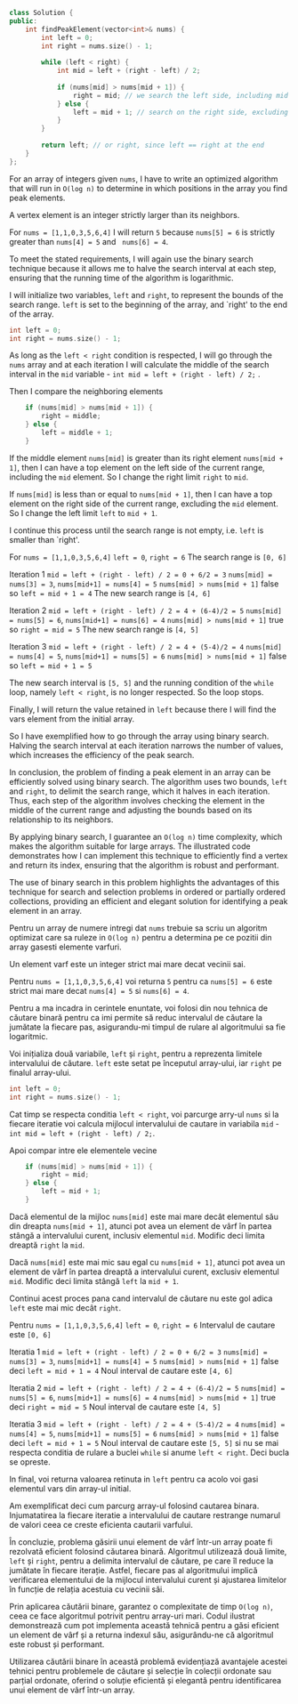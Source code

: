 ```cpp
class Solution {
public:
    int findPeakElement(vector<int>& nums) {
        int left = 0;
        int right = nums.size() - 1;
        
        while (left < right) {
            int mid = left + (right - left) / 2;
            
            if (nums[mid] > nums[mid + 1]) {
                right = mid; // we search the left side, including mid
            } else {
                left = mid + 1; // search on the right side, excluding mid
            }
        }
        
        return left; // or right, since left == right at the end
    }
};

```

For an array of integers given `nums`, I have to write an optimized algorithm that will run in `O(log n)` to determine in which positions in the array you find peak elements.

A vertex element is an integer strictly larger than its neighbors.

For `nums = [1,1,0,3,5,6,4]` I will return `5` because `nums[5] = 6` is strictly greater than `nums[4] = 5` and ` nums[6] = 4`.

To meet the stated requirements, I will again use the binary search technique because it allows me to halve the search interval at each step, ensuring that the running time of the algorithm is logarithmic.

I will initialize two variables, `left` and `right`, to represent the bounds of the search range. `left` is set to the beginning of the array, and `right' to the end of the array.


```cpp
int left = 0;
int right = nums.size() - 1;
```

As long as the `left < right` condition is respected, I will go through the `nums` array and at each iteration I will calculate the middle of the search interval in the `mid` variable - `int mid = left + (right - left) / 2;` .

Then I compare the neighboring elements

```cpp
    if (nums[mid] > nums[mid + 1]) {
        right = middle;
    } else {
        left = middle + 1;
    }

```

If the middle element `nums[mid]` is greater than its right element `nums[mid + 1]`, then I can have a top element on the left side of the current range, including the `mid` element. So I change the right limit `right` to `mid`.

If `nums[mid]` is less than or equal to `nums[mid + 1]`, then I can have a top element on the right side of the current range, excluding the `mid` element. So I change the left limit `left` to `mid + 1`.

I continue this process until the search range is not empty, i.e. `left` is smaller than `right'.

For `nums = [1,1,0,3,5,6,4]`
`left = 0`, `right = 6`
The search range is `[0, 6]`

Iteration 1
`mid = left + (right - left) / 2 = 0 + 6/2 = 3`
`nums[mid] = nums[3] = 3`, `nums[mid+1] = nums[4] = 5`
`nums[mid] > nums[mid + 1]` false so `left = mid + 1 = 4`
The new search range is `[4, 6]`

Iteration 2
`mid = left + (right - left) / 2 = 4 + (6-4)/2 = 5`
`nums[mid] = nums[5] = 6`, `nums[mid+1] = nums[6] = 4`
`nums[mid] > nums[mid + 1]` true so `right = mid = 5`
The new search range is `[4, 5]`

Iteration 3
`mid = left + (right - left) / 2 = 4 + (5-4)/2 = 4`
`nums[mid] = nums[4] = 5`, `nums[mid+1] = nums[5] = 6`
`nums[mid] > nums[mid + 1]` false so `left = mid + 1 = 5`


The new search interval is `[5, 5]` and the running condition of the `while` loop, namely `left < right`, is no longer respected. So the loop stops.

Finally, I will return the value retained in `left` because there I will find the vars element from the initial array.

So I have exemplified how to go through the array using binary search.
Halving the search interval at each iteration narrows the number of values, which increases the efficiency of the peak search.

In conclusion, the problem of finding a peak element in an array can be efficiently solved using binary search. The algorithm uses two bounds, `left` and `right`, to delimit the search range, which it halves in each iteration. Thus, each step of the algorithm involves checking the element in the middle of the current range and adjusting the bounds based on its relationship to its neighbors.

By applying binary search, I guarantee an `O(log n)` time complexity, which makes the algorithm suitable for large arrays. The illustrated code demonstrates how I can implement this technique to efficiently find a vertex and return its index, ensuring that the algorithm is robust and performant.

The use of binary search in this problem highlights the advantages of this technique for search and selection problems in ordered or partially ordered collections, providing an efficient and elegant solution for identifying a peak element in an array.




Pentru un array de numere intregi dat `nums` trebuie sa scriu un algoritm optimizat care sa ruleze in `O(log n)` pentru a determina pe ce pozitii din array gasesti elemente varfuri.

Un element varf este un integer strict mai mare decat vecinii sai.

Pentru `nums = [1,1,0,3,5,6,4]` voi returna `5` pentru ca `nums[5] = 6` este strict mai mare decat `nums[4] = 5` si `nums[6] = 4`.

Pentru a ma incadra in cerintele enuntate, voi folosi din nou tehnica de căutare binară pentru ca imi permite să reduc intervalul de căutare la jumătate la fiecare pas, asigurandu-mi timpul de rulare al algoritmului sa fie logaritmic.

Voi inițializa două variabile, `left` și `right`, pentru a reprezenta limitele intervalului de căutare. `left` este setat pe începutul array-ului, iar `right` pe finalul array-ului.


```cpp
int left = 0;
int right = nums.size() - 1;
```

Cat timp se respecta conditia `left < right`, voi parcurge arry-ul `nums` si la fiecare iteratie voi calcula mijlocul intervalului de cautare in variabila `mid` - `int mid = left + (right - left) / 2;`.

Apoi compar intre ele elementele vecine 

```cpp
    if (nums[mid] > nums[mid + 1]) {
        right = mid;
    } else {
        left = mid + 1;
    }

```

Dacă elementul de la mijloc `nums[mid]` este mai mare decât elementul său din dreapta `nums[mid + 1]`, atunci pot avea un element de vârf în partea stângă a intervalului curent, inclusiv elementul `mid`. Modific deci limita dreaptă `right` la `mid`.

Dacă `nums[mid]` este mai mic sau egal cu `nums[mid + 1]`, atunci pot avea un element de vârf în partea dreaptă a intervalului curent, exclusiv elementul `mid`. Modific deci limita stângă `left` la `mid + 1`.

Continui acest proces pana cand intervalul de căutare nu este gol adica `left` este mai mic decât `right`.

Pentru `nums = [1,1,0,3,5,6,4]`
`left = 0`, `right = 6`
Intervalul de cautare este `[0, 6]`

Iteratia 1
`mid = left + (right - left) / 2 = 0 + 6/2 = 3`
`nums[mid] = nums[3] = 3`, `nums[mid+1] = nums[4] = 5`
`nums[mid] > nums[mid + 1]` false deci `left = mid + 1 = 4`
Noul interval de cautare este `[4, 6]`

Iteratia 2
`mid = left + (right - left) / 2 = 4 + (6-4)/2 = 5`
`nums[mid] = nums[5] = 6`, `nums[mid+1] = nums[6] = 4`
`nums[mid] > nums[mid + 1]` true deci `right = mid = 5`
Noul interval de cautare este `[4, 5]`

Iteratia 3
`mid = left + (right - left) / 2 = 4 + (5-4)/2 = 4`
`nums[mid] = nums[4] = 5`, `nums[mid+1] = nums[5] = 6`
`nums[mid] > nums[mid + 1]` false deci `left = mid + 1 = 5`
Noul interval de cautare este `[5, 5]` si nu se mai respecta conditia de rulare a buclei `while` si anume `left < right`. Deci bucla se opreste.

In final, voi returna valoarea retinuta in `left` pentru ca acolo voi gasi elementul vars din array-ul initial.

Am exemplificat deci cum parcurg array-ul folosind cautarea binara.
Injumatatirea la fiecare iteratie a intervalului de cautare restrange numarul de valori ceea ce creste eficienta cautarii varfului.

În concluzie, problema găsirii unui element de vârf într-un array poate fi rezolvată eficient folosind căutarea binară. Algoritmul utilizează două limite, `left` și `right`, pentru a delimita intervalul de căutare, pe care îl reduce la jumătate în fiecare iterație. Astfel, fiecare pas al algoritmului implică verificarea elementului de la mijlocul intervalului curent și ajustarea limitelor în funcție de relația acestuia cu vecinii săi.

Prin aplicarea căutării binare, garantez o complexitate de timp `O(log n)`, ceea ce face algoritmul potrivit pentru array-uri mari. Codul ilustrat demonstrează cum pot implementa această tehnică pentru a găsi eficient un element de vârf și a returna indexul său, asigurându-ne că algoritmul este robust și performant.

Utilizarea căutării binare în această problemă evidențiază avantajele acestei tehnici pentru problemele de căutare și selecție în colecții ordonate sau parțial ordonate, oferind o soluție eficientă și elegantă pentru identificarea unui element de vârf într-un array.
